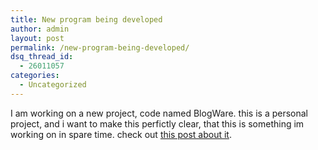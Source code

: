 ```yaml
---
title: New program being developed
author: admin
layout: post
permalink: /new-program-being-developed/
dsq_thread_id:
  - 26011057
categories:
  - Uncategorized
---
```

I am working on a new project, code named BlogWare. this is a personal project, and i want to make this perfictly clear, that this is something im working on in spare time. check out [this post about it][1].

 [1]: http://software.lotas-smartman.net/index.php?m=20040902#6